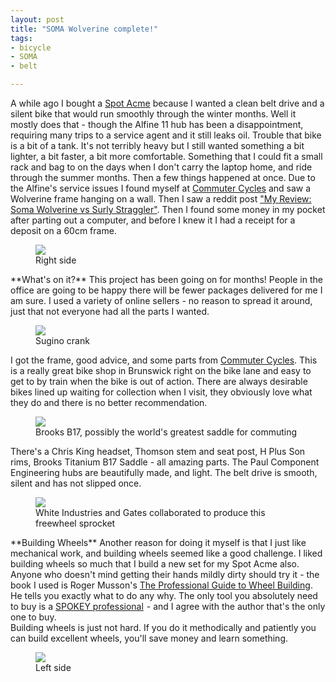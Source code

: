 ```yaml
---
layout: post
title: "SOMA Wolverine complete!"
tags:
- bicycle
- SOMA
- belt

---
```


<meta charset="utf-8"> 

A while ago I bought a <A HREF="{{ site.baseurl }}/2012/05/01/a-new-bike-for-winter.html">Spot Acme</A> because I wanted a clean belt drive and a silent bike that would run smoothly through the winter months. Well it mostly does that - though the Alfine 11 hub has been a disappointment, requiring many trips to a service agent and it still leaks oil.
Trouble that bike is a bit of a tank. It's not terribly heavy but I still wanted something a bit lighter, a bit faster, a bit more comfortable. Something that I could fit a small rack and bag to on the days when I don't carry the laptop home, and ride through the summer months.
Then a few things happened at once. Due to the Alfine's service issues I found myself at <A href="http://commutercycles.com.au" target="_blank">Commuter Cycles</A> and saw a Wolverine frame hanging on a wall. Then I saw a reddit post <A HREF="https://www.reddit.com/r/bicycling/comments/2ivtad/my_review_soma_wolverine_vs_surly_straggler/">"My Review: Soma Wolverine vs Surly Straggler"</A>. Then I found some money in my pocket after parting out a computer, and before I knew it I had a receipt for a deposit on a 60cm frame.
<figure>
<img src="{{ site.baseurl }}/assets/wolverine/right-side.jpg?raw=true">
<figcaption>Right side</figcaption>
</figure>
**What's on it?**  
This project has been going on for months! People in the office are going to be happy there will be fewer packages delivered for me I am sure. I used a variety of online sellers - no reason to spread it around, just that not everyone had all the parts I wanted.<br>
<figure>
<img src="{{ site.baseurl }}/assets/wolverine/crank.jpg?raw=true">
<figcaption>Sugino crank</figcaption>
</figure>
I got the frame, good advice, and some parts from <A href="http://commutercycles.com.au" target="_blank">Commuter Cycles</A>. This is a really great bike shop in Brunswick right on the bike lane and easy to get to by train when the bike is out of action. There are always desirable bikes lined up waiting for collection when I visit, they obviously love what they do and there is no better recommendation.<br>
<figure>
<img src="{{ site.baseurl }}/assets/wolverine/saddle.jpg?raw=true">
<figcaption>Brooks B17, possibly the world's greatest saddle for commuting</figcaption>
</figure>
There's a Chris King headset, Thomson stem and seat post, H Plus Son rims, Brooks Titanium B17 Saddle - all amazing parts. The Paul Component Engineering hubs are beautifully made, and light. The belt drive is smooth, silent and has not slipped once.
<figure>
<img src="{{ site.baseurl }}/assets/wolverine/rear-sprocket.jpg?raw=true">
<figcaption>White Industries and Gates collaborated to produce this freewheel sprocket</figcaption>
</figure>
**Building Wheels**
Another reason for doing it myself is that I just like mechanical work, and building wheels seemed like a good challenge. I liked building wheels so much that I build a new set for my Spot Acme also. Anyone who doesn't mind getting their hands mildly dirty should try it - the book I used is Roger Musson's <A href="http://www.wheelpro.co.uk/wheelbuilding/book.php">The Professional Guide to
Wheel Building</A>. He tells you exactly what to do any why. The only tool you absolutely need to buy is a <a  href="http://www.amazon.com/gp/product/B003ZRWA4Y/ref=as_li_tl?ie=UTF8&camp=1789&creative=9325&creativeASIN=B003ZRWA4Y&linkCode=as2&tag=grayunicorn-20&linkId=G72NVCLPINFL4IL4">SPOKEY professional</a><img src="http://ir-na.amazon-adsystem.com/e/ir?t=grayunicorn-20&l=as2&o=1&a=B003ZRWA4Y" width="1" height="1" border="0" alt="" style="border:none !important; margin:0px !important;" /> - and I agree with the author that's the only one to buy.<br> 
Building wheels is just not hard. If you do it methodically and patiently you can build excellent wheels, you'll save money and learn something.
<figure>
<img src="{{ site.baseurl }}/assets/wolverine/left-side.jpg?raw=true">
<figcaption>Left side</figcaption>
</figure>


